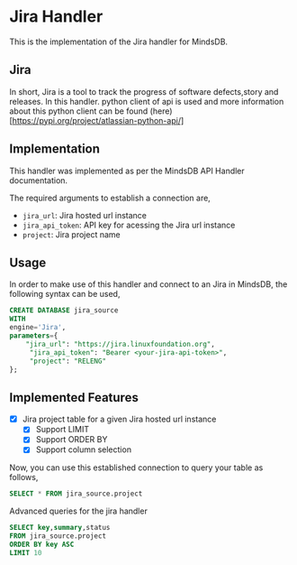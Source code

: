 # Jira Handler

This is the implementation of the Jira handler for MindsDB.

## Jira
In short, Jira is a tool to track the progress of software defects,story and releases.
In this handler. python client of api is used and more information about this python client can be found (here)[https://pypi.org/project/atlassian-python-api/]


## Implementation
This handler was implemented as per the MindsDB API Handler documentation.


The required arguments to establish a connection are,
* `jira_url`: Jira  hosted url instance
* `jira_api_token`: API key for acessing the Jira url instance
* `project`: Jira project name 


## Usage
In order to make use of this handler and connect to an Jira in MindsDB, the following syntax can be used,
~~~~sql
CREATE DATABASE jira_source
WITH
engine='Jira',
parameters={
    "jira_url": "https://jira.linuxfoundation.org",
     "jira_api_token": "Bearer <your-jira-api-token>",
     "project": "RELENG"   
};
~~~~

## Implemented Features

- [x] Jira project table for a given Jira hosted url instance
  - [x] Support LIMIT
  - [x] Support ORDER BY
  - [x] Support column selection

Now, you can use this established connection to query your table as follows,
~~~~sql
SELECT * FROM jira_source.project
~~~~

Advanced queries for the jira handler

~~~~sql
SELECT key,summary,status
FROM jira_source.project
ORDER BY key ASC
LIMIT 10
~~~~ 
